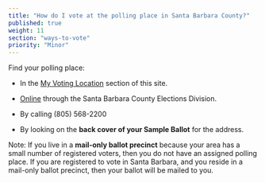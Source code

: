```yaml
---
title: "How do I vote at the polling place in Santa Barbara County?"
published: true
weight: 11
section: "ways-to-vote"
priority: "Minor"
---
```


Find your polling place:  

- In the [My Voting Location](#section-my-polling-place) section of this site.  

- [Online](http://www.sbcassessor.com/Elections/UpcomingElections.aspx) through the Santa Barbara County Elections Division.  

- By calling (805) 568-2200  

- By looking on the **back cover of your Sample Ballot** for the address.  

Note: If you live in a **mail-only ballot precinct** because your area has a small number of registered voters, then you do not have an assigned polling place. If you are registered to vote in Santa Barbara, and you reside in a mail-only ballot precinct, then your ballot will be mailed to you.  

